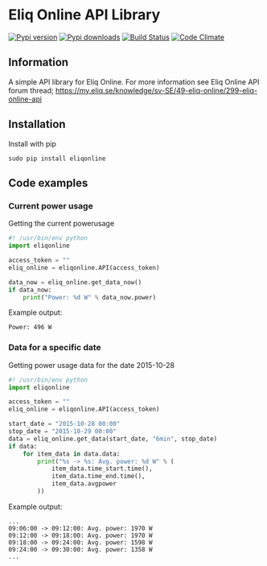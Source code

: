 # Eliq Online API Library
[![Pypi version](https://img.shields.io/pypi/v/eliqonline.svg)](https://pypi.python.org/pypi/eliqonline) [![Pypi downloads]( https://img.shields.io/pypi/dm/eliqonline.svg)](https://pypi.python.org/pypi/eliqonline) [![Build Status](https://travis-ci.org/6D66/eliq.svg)](https://travis-ci.org/6D66/eliq) [![Code Climate](https://codeclimate.com/github/6D66/eliq/badges/gpa.svg)](https://codeclimate.com/github/6D66/eliq)


## Information
A simple API library for Eliq Online.
For more information see Eliq Online API forum thread; 
https://my.eliq.se/knowledge/sv-SE/49-eliq-online/299-eliq-online-api

## Installation
Install with pip
```
sudo pip install eliqonline
```

## Code examples
### Current power usage
Getting the current powerusage
```python
#! /usr/bin/env python
import eliqonline

access_token = ""
eliq_online = eliqonline.API(access_token)

data_now = eliq_online.get_data_now()
if data_now:
    print("Power: %d W" % data_now.power)
```
Example output:
```
Power: 496 W
```

### Data for a specific date
Getting power usage data for the date 2015-10-28
```python
#! /usr/bin/env python
import eliqonline

access_token = ""
eliq_online = eliqonline.API(access_token)

start_date = "2015-10-28 00:00"
stop_date = "2015-10-29 00:00"
data = eliq_online.get_data(start_date, "6min", stop_date)
if data:
    for item_data in data.data:
        print("%s -> %s: Avg. power: %d W" % (
            item_data.time_start.time(),
            item_data.time_end.time(),
            item_data.avgpower
        ))

```
Example output:
```
...
09:06:00 -> 09:12:00: Avg. power: 1970 W
09:12:00 -> 09:18:00: Avg. power: 1970 W
09:18:00 -> 09:24:00: Avg. power: 1598 W
09:24:00 -> 09:30:00: Avg. power: 1358 W
...
```
